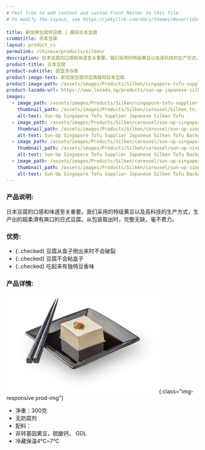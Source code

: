 ```yaml
---
# Feel free to add content and custom Front Matter to this file.
# To modify the layout, see https://jekyllrb.com/docs/themes/#overriding-theme-defaults

title: 新加坡豆腐供应商 | 晨阳日本豆腐
crumbtitle: 日本豆腐
layout: product_cn
permalink: /chinese/products/silken/
description: 日本豆腐的口感和味道至关重要。我们采用的特级黄豆以及高科技的生产方式，生产出的超柔滑有爽口的日式豆腐。从包装取出时，完整无缺，毫不费力。
product-title: 日本豆腐
product-subtitle: 适宜汤与蒸
product-image-text: 新加坡豆腐供应商晨阳日本豆腐
product-image-path: /assets/images/Products/Silken/singapore-tofu-supplier-sun-up-silken-tofu.jpg
product-lazada-url: https://www.lazada.sg/products/sun-up-japanese-silken-tofu-300g-for-soup-and-steaming-i2159484473-s12344565105.html
images:
  - image_path: /assets/images/Products/Silken/singapore-tofu-supplier-sun-up-silken-tofu.jpg
    thumbnail_path: /assets/images/Products/Silken/carousel/Silken_tn.jpg
    alt-text: Sun-Up Singapore Tofu Supplier Japanese Silken Tofu
  - image_path: /assets/images/Products/Silken/carousel/sun-up-singapore-tofu-supplier-japanese-silken-tofu-background.JPG
    thumbnail_path: /assets/images/Products/Silken/carousel/sun-up-singapore-tofu-supplier-japanese-silken-tofu-background_tn.jpg
    alt-text: Sun-Up Singapore Tofu Supplier Japanese Silken Tofu Background
  - image_path: /assets/images/Products/Silken/carousel/sun-up-singapore-tofu-supplier-japanese-silken-tofu-background-dessert.JPG
    thumbnail_path: /assets/images/Products/Silken/carousel/sun-up-singapore-tofu-supplier-japanese-silken-tofu-background-dessert_tn.jpg
    alt-text: Sun-Up Singapore Tofu Supplier Japanese Silken Tofu Background Dessert
  - image_path: /assets/images/Products/Silken/carousel/sun-up-singapore-tofu-supplier-japanese-silken-tofu-background-dessert-chopsticks.JPG
    thumbnail_path: /assets/images/Products/Silken/carousel/sun-up-singapore-tofu-supplier-japanese-silken-tofu-background-dessert-chopstick_tn.jpg
    alt-text: Sun-Up Singapore Tofu Supplier Japanese Silken Tofu Background Dessert Chopsticks
---
```


### 产品说明:
日本豆腐的口感和味道至关重要。我们采用的特级黄豆以及高科技的生产方式，生产出的超柔滑有爽口的日式豆腐。从包装取出时，完整无缺，毫不费力。

### 优势:
- {:.checked} 豆腐从盒子倒出来时不会破裂
- {:.checked} 豆腐不会粘盒子
- {:.checked} 吃起来有独特豆香味

### 产品详情:
![Sun-Up Singapore Tofu Supplier Japanese Silken Tofu on plate](/assets/images/Products/Silken/singapore-tofu-supplier-sun-up-silken-tofu-product-thumbnail.jpeg){:class="img-responsive prod-img"}
- 净重：300克
- 无防腐剂
- 配料：
- 非转基因黄豆，硫酸钙， GDL
- 冷藏保温4℃~7℃
